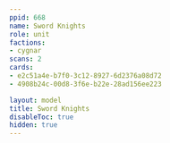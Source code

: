 ```yaml
---
ppid: 668
name: Sword Knights
role: unit
factions:
- cygnar
scans: 2
cards:
- e2c51a4e-b7f0-3c12-8927-6d2376a08d72
- 4908b24c-00d8-3f6e-b22e-28ad156ee223

layout: model
title: Sword Knights
disableToc: true
hidden: true
---
```

